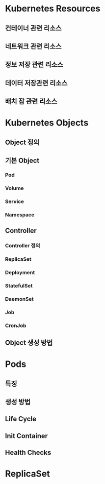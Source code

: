 # Kubernetes Resources

## 컨테이너 관련 리소스
## 네트워크 관련 리소스
## 정보 저장 관련 리소스
## 데이터 저장관련 리소스
## 배치 잡 관련 리소스

# Kubernetes Objects

## Object 정의
## 기본 Object
### Pod
### Volume
### Service
### Namespace

## Controller
### Controller 정의
### ReplicaSet
### Deployment
### StatefulSet
### DaemonSet
### Job
### CronJob

## Object 생성 방법

# Pods

## 특징

## 생성 방법

## Life Cycle

## Init Container

## Health Checks

# ReplicaSet